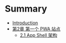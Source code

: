 # Summary

* [Introduction](README.md)
* [第2章 第一个 PWA 站点](di-2-zhang-di-yi-ge-pwa-zhan-dian.md)
  * [2.1 App Shell 架构](di-2-zhang-di-yi-ge-pwa-zhan-dian/21-app-shell-jia-gou.md)

